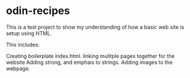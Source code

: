 # odin-recipes

This is a test project to show my understanding of how a basic web site is setup using HTML.

This includes:

Creating boilerplate  index.html.
linking mulitple pages together for the website
Adding strong, and emphais to strings.
Adding images to the webpage.